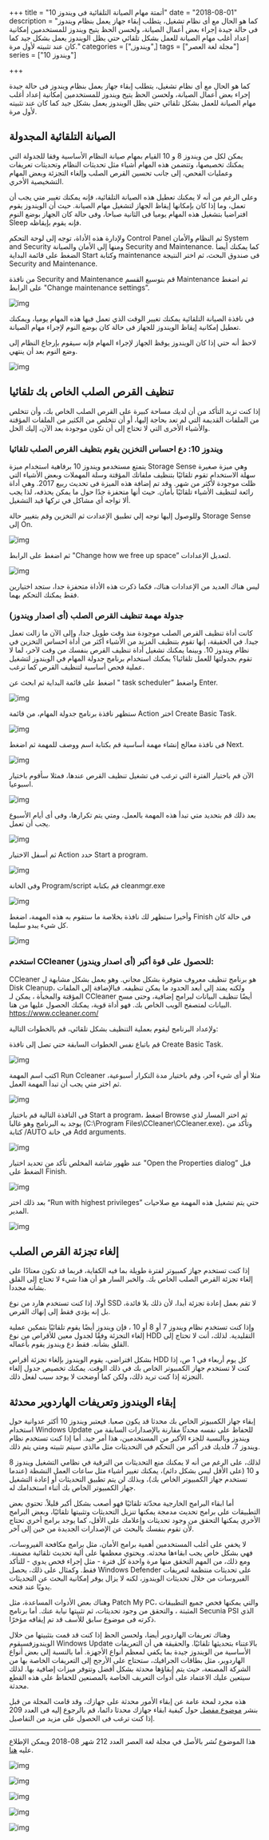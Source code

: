+++
title = "أتمتة مهام الصيانة التلقائية فى ويندوز 10"
date = "2018-08-01"
description = "كما هو الحال مع أى نظام تشغيل، يتطلب إبقاء جهاز يعمل بنظام ويندوز فى حالة جيدة إجراء بعض أعمال الصيانة، ولحسن الحظ يتيح ويندوز للمستخدمين إمكانية إعداد أغلب مهام الصيانة للعمل بشكل تلقائي حتي يظل الويندوز يعمل بشكل جيد كما كان عند تثبيته لأول مرة."
categories = [",ويندوز",]
tags = ["مجلة لغة العصر"]
series = ["ويندوز 10"]

+++

كما هو الحال مع أى نظام تشغيل، يتطلب إبقاء جهاز يعمل بنظام ويندوز فى حالة جيدة إجراء بعض أعمال الصيانة، ولحسن الحظ يتيح ويندوز للمستخدمين إمكانية إعداد أغلب مهام الصيانة للعمل بشكل تلقائي حتي يظل الويندوز يعمل بشكل جيد كما كان عند تثبيته لأول مرة.

## الصيانة التلقائية المجدولة

يمكن لكل من ويندوز 8 و 10 القيام بمهام صيانة النظام الأساسية وفقا للجدولة التي يمكنك تخصيصها، وتتضمن هذه المهام أشياء مثل تحديثات النظام وتحديثات تعريفات وعمليات الفحص، إلى جانب تحسين القرص الصلب وإلغاء التجزئة وبعض المهام التشخيصية الأخري.

وعلى الرغم من أنه لا يمكنك تعطيل هذه الصيانة التلقائية، فإنه يمكنك تغيير متي يجب أن تعمل، وما إذا كان بإمكانها إيقاظ الجهاز لتشغيل مهام الصيانة. حيث أن الويندوز يقوم افتراضيا بتشغيل هذه المهام يوميا فى الثانية صباحا، وفى حالة كان الجهاز بوضع النوم Sleep فإنه يقوم بإيقاظه.

ولإدارة هذه الأداة، توجه إلى لوحة التحكم Control Panel ثم النظام والأمان System and Security ومنها إلى الأمان والصيانة Security and Maintenance. كما يمكنك أيضا الضغط على قائمة البداية Start وكتابة maintenance فى صندوق البحث، ثم اختر النتيجة Security and Maintenance.

من نافذة Security and Maintenance قم بتوسيع القسم Maintenance ثم اضغط على الرابط "Change maintenance settings”.

![img](images/1.png)

في نافذة الصيانة التلقائية يمكنك تغيير الوقت الذي تعمل فيها هذه المهام يوميا، ويمكنك تعطيل إمكانية إيقاظ الويندوز للجهاز فى حالة كان بوضع النوم لإجراء مهام الصيانة.

لاحظ أنه حتي إذا كان الويندوز يوقظ الجهاز لإجراء المهام فإنه سيقوم بإرجاع النظام إلى وضع النوم بعد أن ينتهي.

![img](images/2.png)

## تنظيف القرص الصلب الخاص بك تلقائيا

إذا كنت تريد التأكد من أن لديك مساحة كبيرة على القرص الصلب الخاص بك، وأن تتخلص من الملفات القديمة التي لم تعد بحاجة إليها، أو أن تتخلص من الكثير من الملفات المؤقتة والأشياء الأخرى التي لا تحتاج إلى أن تكون موجودة بعد الآن، إليك الحل.

### ويندوز 10: دع احساس التخزين يقوم بتظيف القرص الصلب تلقائيا

يتمتع مستخدمو ويندوز 10 برفاهية استخدام ميزة Storage Sense وهي ميزة صغيرة سهلة الاستخدام تقوم تلقائيًا بتنظيف ملفاتك المؤقتة وسلة المهملات وبعض الأشياء التي ظلت موجودة لأكثر من شهر. وقد تم إضافة هذه الميزة فى تحديث ربيع 2017. وهي أداة رائعة لتنظيف الأشياء تلقائيًا بأمان. حيث أنها متحفزة جدًا حول ما يمكن يحذفه، لذا يجب ألا تواجه أي مشاكل في تركها قيد التشغيل.

وللوصول إليها توجه إلي تطبيق الإعدادت ثم التخزين وقم بتغيير حالة Storage Sense إلى On.

![img](images/3.png)

ثم اضغط على الرابط "Change how we free up space” لتعديل الإعدادات.

![img](images/4.png)

ليس هناك العديد من الإعدادات هناك، فكما ذكرت هذه الأداة متحفزة جدا، ستجد اختيارين فقط يمكنك التحكم بهما.

### جدولة مهمة تنظيف القرص الصلب (أى اصدار ويندوز)

كانت أداة تنظيف القرص الصلب موجودة منذ وقت طويل جدا، وإلى الآن ما زالت تعمل جيدا. في الحقيقة، إنها تقوم بتنظيف المزيد من الأشياء أكثر من أداة احساس التخزين في نظام ويندوز 10.
وبينما يمكنك تشغيل أداة تنظيف القرص بنفسك من وقت لآخر، لما لا تقوم بجدولتها للعمل تلقائيا؟
يمكنك استخدام برنامج جدولة المهام في الويندوز لتشغيل عملية فحص أساسية لتنظيف القرص كما ترغب.

اضغط على قائمة البداية ثم ابحث عن " task scheduler” واضغط Enter.

![img](images/c1.png)

ستظهر نافذة برنامج جدولة المهام، من قائمة Action اختر Create Basic Task.

![img](images/c2.png)

فى نافذة معالج إنشاء مهمة أساسية قم بكتابة اسم ووصف للمهمة ثم اضغط Next.

![img](images/c3.png)

الآن قم باختيار الفترة التي ترغب فى تشغيل تنظيف القرص عندها، فمثلا سأقوم باختيار اسبوعيا.

![img](images/c4.png)

بعد ذلك قم بتحديد متي تبدأ هذه المهمة بالعمل، ومتي يتم تكرارها، وفى أى أيام الأسبوع يجب أن تعمل.

![img](images/c5.png)

ثم أسفل الاختيار Action حدد Start a program.

![img](images/c6.png)

وفى الخانة Program/script قم بكتابة cleanmgr.exe

![img](images/c7.png)

وأخيرا ستظهر لك نافذة بخلاصة ما ستقوم به هذه المهمة، اضغط Finish فى حالة كان كل شيء يبدو سليما.

![img](images/c8.png)

### استخدم CCleaner للحصول على قوة أكبر (أى اصدار ويندوز):

CCleaner هو برنامج تنظيف معروف متوفرة بشكل مجاني. وهو يعمل بشكل مشابهة ل Disk Cleanup، ولكنه يمتد إلى أبعد الحدود ما يمكن تنظيفه. فبالإضافة إلى الملفات المؤقتة والمخبأة ، يمكن لـ CCleaner أيضًا تنظيف البيانات لبرامج إضافية، وحتى مسح البيانات لمتصفح الويب الخاص بك. فهو أداة قوية، يمكنك الحصول عليها من هنا.
https://www.ccleaner.com/

ولإعداد البرنامج ليقوم بعملية التنظيف بشكل تلقائي، قم بالخطوات التالية:

قم باتباع نفس الخطوات السابقة حتي تصل إلى نافذة Create Basic Task.

![img](images/a1.png)

اكتب اسم المهمة Run Ccleaner مثلا أو أى شيء آخر، وقم باختيار مدة التكرار أسبوعية، ثم اختر متي يجب أن تبدأ المهمة العمل.

![img](images/a2.png)

فى النافذة التالية قم باختيار Start a program، اضغط Browse ثم اختر المسار لذي يوجد به البرنامج وهو غالبا (C:\Program Files\CCleaner\CCleaner.exe)، وتأكد من كتابة /AUTO فى خانة Add arguments.

![img](images/a3.png)

عند ظهور شاشة المخلص تأكد من تحديد اختيار "Open the Properties dialog” قبل الضغط على Finish.

![img](images/a4.png)

بعد ذلك اختر “Run with highest privileges” حتي يتم تشغيل هذه المهمة مع صلاحيات المدير.

![img](images/a5.png)

## إلغاء تجزئة القرص الصلب

إذا كنت تستخدم جهاز كمبيوتر لفترة طويلة بما فيه الكفاية، فربما قد تكون معتادًا على إلغاء تجزئة القرص الصلب الخاص بك. والخبر السار هو أن هذا شيء لا تحتاج إلى القلق بشأنه مجددا.

أولا، إذا كنت تستخدم هارد من نوع SSD لا تقم بعمل إعادة تجزئة أبدا، لأن ذلك بلا فائدة، بل إنه يؤدي فقط إلى إنهاك القرص.

وإذا كنت تستخدم نظام ويندوز 7 أو 8 أو 10 ، فإن ويندوز أيضًا يقوم تلقائيًا بتمكين عملية إلغاء التجزئة وفقًا لجدول معين للأقراص من نوع HDD التقليدية. لذلك، أنت لا تحتاج إلى القلق بشأنه. فقط دع ويندوز يقوم بأعماله.

بشكل افتراضي، يقوم الويندوز بإلغاء تجزئة أقراص HDD كل يوم أربعاء في 1 ص، إذا كنت لا تستخدم جهاز الكمبيوتر الخاص بك في ذلك الوقت. يمكنك تخصيص جدول إلغاء التجزئة إذا كنت تريد ذلك، ولكن كما أوضحت لا يوجد سبب لفعل ذلك.

## إبقاء الويندوز وتعريفات الهاردوير محدثة

إبقاء جهاز الكمبيوتر الخاص بك محدثا قد يكون صعبا. فيعتبر ويندوز 10 أكثر عدوانية حول استخدام Windows Update للحفاظ على نفسه محدثًا مقارنة بالإصدارات السابقة من ويندوز وبالنسبة للجزء الأكبر من المستخدمين، هذا أمر جيد.
أما إذا كنت تستخدم نظام ويندوز 7، فلديك قدر أكبر من التحكم في التحديثات مثل مالذي سيتم تثبيته ومتي يتم ذلك.

لذلك، على الرغم من أنه لا يمكنك منع التحديثات من الترقية في نظامي التشغيل ويندوز 8 و 10 (على الأقل ليس بشكل دائم)، يمكنك تغيير أشياء مثل ساعات العمل النشطة (عندما تستخدم جهاز الكمبيوتر الخاص بك)، وبذلك لن يتم تطبيق التحديثات أو إعادة التشغيل جهاز الكمبيوتر الخاص بك أثناء استخدامك له.

أما ابقاء البرامج الخارجية محدّثة تلقائيًا فهو أصعب بشكل أكبر قليلاً. تحتوي بعض التطبيقات على برامج تحديث مدمجة يمكنها تنزيل التحديثات وتثبيتها تلقائيًا، وبعض البرامج الأخري يمكنها التحقق من وجود تحديثات وإعلامك على الأقل، كما يوجد برامج أخري تحتاج لأن تقوم بنفسك بالبحث عن الإصدارات الجديدة من حين إلى آخر.

لا يخفي على أغلب المستخدمين أهمية برامج الأمان، مثل برامج مكافحة الفيروسات، فهي بشكل خاص يجب ابقاءها محدثه. ويحتوي معظمها على ألية تحديث تلقائية مضمنة. ومع ذلك، من المهم التحقق منها مرة واحدة كل فترة - مثل إجراء فحص يدوي - للتأكد فقط. وكمثال على ذلك، يحصل Windows Defender على تحديثات منتظمة لتعريفات الفيروسات من خلال تحديثات الويندوز، لكنه لا يزال يوفر إمكانية البحث عن التحديثات يدويًا عند فتحه.

وهناك بعض الأدوات المساعدة، مثل Patch My PC، والتي يمكنها فحص جميع التطبيقات المثبتة ، والتحقق من وجود تحديثات، ثم تثبيتها نيابة عنك. أما برنامج Secunia PSI الذي ذكرته فى موضوع سابق للأسف قد تم إيقافه مؤخرًا.

وهناك تعريفات الهاردوير أيضا، ولحسن الحظ إذا كنت قد قمت بتثبيتها من خلال الويندوزفسيقوم Windows Update بالاعتناء بتحديثها تلقائيًا. والحقيقة هي أن التعريفات الأساسية من الويندوز جيدة بما يكفي لمعظم أنواع الأجهزة. أما بالنسبة إلى بعض أنواع الهاردوير، مثل بطاقات الجرافيك، ستحتاج على الأرجح إلى التعريفات الخاصة بها من الشركة المصنعة، حيث يتم إبقاؤها محدثة بشكل أفضل وتتوفر ميزات إضافية بها. لذلك سيتعين عليك الاعتماد على أدوات التعريف الخاصة بالمصنعين للحفاظ علي هذه القطع محدثة.

هذه مجرد لمحة عامة عن إبقاء الأمور محدثة على جهازك، وقد قامت المجلة من قبل بنشر [موضوع مفصل](/ar/posts/how-to-keep-your-pc-up-to-date/) حول كيفية ابقاء جهازك محدثا دائما، قم بالرجوع إليه فى العدد 209 إذا كنت ترغب فى الحصول على مزيد من التفاصيل.

---

هذا الموضوع نُشر باﻷصل في مجلة لغة العصر العدد 212 شهر 08-2018 ويمكن الإطلاع عليه [هنا](https://drive.google.com/file/d/1sd3_v4BcX3LS86oOPUQWxN4MkhDXw9Nh/view?usp=sharing).

![img](images/212-1.png)

![img](images/212-2.png)

![img](images/212-3.png)

![img](images/212-4.png)

![img](images/212-5.png)
